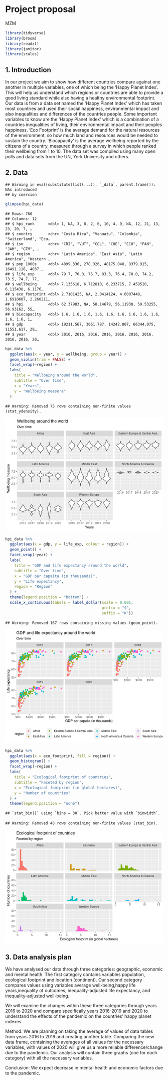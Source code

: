 Project proposal
================
MZM

``` r
library(tidyverse)
library(broom)
library(readxl)
library(janitor)
library(scales)
```

## 1. Introduction

In our project we aim to show how different countries compare against
one another in multiple variables, one of which being the ‘Happy Planet
Index’. This will help us understand which regions or countries are able
to provide a good living standard while also having a healthy
environmental footprint. Our data is from a data set named the ‘Happy
Planet Index’ which has taken most countries and used their social
happiness, environmental impact and also inequalities and differences of
the countries people. Some important variables to know are the ‘Happy
Planet Index’ which is a combination of a countries inequalities of
living, their environmental impact and their peoples happiness. ‘Eco
Footprint’ is the average demand for the natural resources of the
environment, so how much land and resources would be needed to sustain
the country. ‘Biocapacity’ is the average wellbeing reported by the
citizens of a country, measured through a survey in which people ranked
their wellbeing from 1 to 10. The data set was compiled using many open
polls and data sets from the UN, York University and others.

## 2. Data

    ## Warning in eval(substitute(list(...)), `_data`, parent.frame()): NAs introduced
    ## by coercion

``` r
glimpse(hpi_data)
```

    ## Rows: 760
    ## Columns: 12
    ## $ hpi_rank      <dbl> 1, NA, 3, 8, 2, 6, 10, 4, 9, NA, 12, 21, 13, 23, 20, 7, …
    ## $ country       <chr> "Costa Rica", "Vanuatu", "Colombia", "Switzerland", "Ecu…
    ## $ iso           <chr> "CRI", "VUT", "COL", "CHE", "ECU", "PAN", "JAM", "GTM", …
    ## $ region        <chr> "Latin America", "East Asia", "Latin America", "Western …
    ## $ pop_1000s     <dbl> 4899.336, 278.326, 48175.048, 8379.915, 16491.116, 4037.…
    ## $ life_exp      <dbl> 79.7, 70.0, 76.7, 83.3, 76.4, 78.0, 74.2, 73.5, 74.7, 77…
    ## $ wellbeing     <dbl> 7.135618, 6.712810, 6.233715, 7.458520, 6.115438, 6.1176…
    ## $ eco_footprint <dbl> 2.7101425, NA, 2.0414124, 4.6007449, 1.6910607, 2.260211…
    ## $ hpi           <dbl> 62.37983, NA, 58.14679, 56.11938, 59.53255, 56.93162, 55…
    ## $ biocapacity   <dbl> 1.6, 1.6, 1.6, 1.6, 1.6, 1.6, 1.6, 1.6, 1.6, 1.6, 1.6, 1…
    ## $ gdp           <dbl> 19211.567, 3061.787, 14242.807, 66344.075, 11551.617, 29…
    ## $ year          <dbl> 2016, 2016, 2016, 2016, 2016, 2016, 2016, 2016, 2016, 20…

``` r
hpi_data %>%
  ggplot(aes(x = year, y = wellbeing, group = year)) +
  geom_violin(trim = FALSE) +
  facet_wrap(~region) +
  labs(
    title = "Wellbeing around the world",
    subtitle = "Over time",
    x = "Years",
    y = "Wellbeing measure"
  )
```

    ## Warning: Removed 75 rows containing non-finite values (stat_ydensity).

![](proposal_files/figure-gfm/wellbeing-time%20plot-1.png)<!-- -->

``` r
hpi_data %>%
  ggplot(aes(x = gdp, y = life_exp, colour = region)) +
  geom_point() +
  facet_wrap(~year) +
  labs(
    title = "GDP and life expectancy around the world",
    subtitle = "Over time",
    x = "GDP per capaita (in thousands)",
    y = "Life expectancy",
    region = "Region"
  ) +
  theme(legend.position = "bottom") +
  scale_x_continuous(labels = label_dollar(scale = 0.001,
                                           prefix = "$",
                                           suffix = "K"))
```

    ## Warning: Removed 167 rows containing missing values (geom_point).

![](proposal_files/figure-gfm/gdp-life_exp%20plot-1.png)<!-- -->

``` r
hpi_data %>%
  ggplot(aes(x = eco_footprint, fill = region)) +
  geom_histogram() +
  facet_wrap(~region) +
  labs(
    title = "Ecological footprint of countries",
    subtitle = "Faceted by region",
    x = "Ecological footprint (in global hectares)",
    y = "Number of countries"
  ) +
  theme(legend.position = "none")
```

    ## `stat_bin()` using `bins = 30`. Pick better value with `binwidth`.

    ## Warning: Removed 48 rows containing non-finite values (stat_bin).

![](proposal_files/figure-gfm/unnamed-chunk-1-1.png)<!-- -->

## 3. Data analysis plan

We have analysed our data through three categories: geographic, economic
and mental health. The first category contains variables population,
ecological footprint and location (continent). Our second category
compares values using variables average well-being,happy life
years,inequality of outcomes, inequality-adjusted life expectancy, and
inequality-adjusted well-being.

We will examine the changes within these three categories through years
2016 to 2020 and compare specifically years 2016-2019 and 2020 to
understand the effects of the pandemic on the countries’ happy planet
indexes.

Method: We are planning on taking the average of values of data tables
from years 2016 to 2019 and creating another table. Comparing the new
data frame, containing the averages of all values for the necessary
variables, with values of 2020 will give us a more reliable
difference/change due to the pandemic. Our analysis will contain three
graphs (one for each category) with all the necessary variables.

Conclusion: We expect decrease in mental health and economic factors due
to the pandemic.
